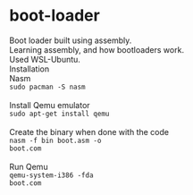 # boot-loader
Boot loader built using assembly. 
</br>
Learning assembly, and how bootloaders work. 
</br>
Used WSL-Ubuntu. 
</br>
Installation
<br/>
Nasm
<br/>
<code>sudo pacman -S nasm</code>
<br/>
</br>
Install Qemu emulator
<br/>
<code>sudo apt-get install qemu</code>
<br />
<br/>
Create the binary when done with the code
<br/>
<code>nasm -f bin boot.asm -o boot.com</code>
</br>
</br>
Run Qemu 
<br/>
<code>qemu-system-i386 -fda boot.com</code>
